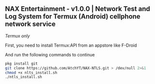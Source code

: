 ## NAX Entertainment - v1.0.0 | Network Test and Log System for Termux (Android) cellphone network service 

*Termux only*

First, you need to install Termux:API from an appstore like F-Droid

And run the following commands to continue

```bash
pkg install git
git clone https://github.com/AtchYT/NAX-NTLS.git > /dev/null 2>&1
chmod +x nlts_install.sh
./ntls_install.sh
